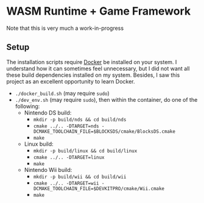 
# WASM Runtime + Game Framework

Note that this is very much a work-in-progress

## Setup

The installation scripts require [Docker](https://www.docker.com/) be installed on your system. I understand how it can sometimes feel unnecessary, but I did not want all these build dependencies installed on my system. Besides, I saw this project as an excellent opportunity to learn Docker.

- `./docker_build.sh` (may require `sudo`)
- `./dev_env.sh` (may require `sudo`), then within the container, do one of the following:
    - Nintendo DS build:
        - `mkdir -p build/nds && cd build/nds`
        - `cmake ../.. -DTARGET=nds -DCMAKE_TOOLCHAIN_FILE=$BLOCKSDS/cmake/BlocksDS.cmake`
        - `make`
    - Linux build:
        - `mkdir -p build/linux && cd build/linux`
        - `cmake ../.. -DTARGET=linux`
        - `make`
    - Nintendo Wii build:
        - `mkdir -p build/wii && cd build/wii`
        - `cmake ../.. -DTARGET=wii -DCMAKE_TOOLCHAIN_FILE=$DEVKITPRO/cmake/Wii.cmake`
        - `make`

